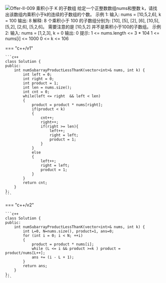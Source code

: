 ![Offer-II-009 乘积小于 K 的子数组](https://leetcode.cn/problems/ZVAVXX/)
    给定一个正整数数组nums和整数 k，请找出该数组内乘积小于k的连续的子数组的个数。
    示例 1:
    输入: nums = [10,5,2,6], k = 100
    输出: 8
    解释: 8 个乘积小于 100 的子数组分别为: [10], [5], [2], [6], [10,5], [5,2], [2,6], [5,2,6]。
    需要注意的是 [10,5,2] 并不是乘积小于100的子数组。
    示例 2:
    输入: nums = [1,2,3], k = 0
    输出: 0
    提示:
    1 <= nums.length <= 3 * 104
    1 <= nums[i] <= 1000
    0 <= k <= 106

=== "c++/v1"

    ```c++
    class Solution {
    public:
        int numSubarrayProductLessThanK(vector<int>& nums, int k) {
            int left = 0;
            int right = 0;
            int product = 1;
            int len = nums.size();
            int cnt = 0;
            while(left <= right  && left < len)
            {
                product = product * nums[right];
                if(product < k)
                {
                    cnt++;
                    right++;
                    if(right >= len){
                        left++;
                        right = left;
                        product = 1;
                    }
                }
                else
                {
                    left++;
                    right = left;
                    product = 1;
                }
            }
            return cnt;
        }
    };
    ```
=== "c++/v2"

    ```c++
    class Solution {
    public:
        int numSubarrayProductLessThanK(vector<int>& nums, int k) {
            int L=0, N=nums.size(), product=1, ans=0;
            for (int i = 0; i < N; ++i) 
            {
                product = product * nums[i];
                while (L <= i && product >=k ) product = product/nums[L++];
                ans += (i - L + 1);
            }
            return ans;
        }
    };
    ```
